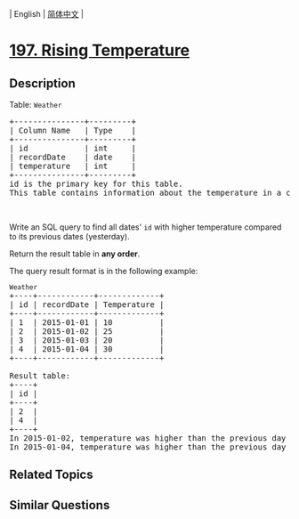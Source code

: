 
| English | [简体中文](README.md) |

# [197. Rising Temperature](https://leetcode-cn.com/problems/rising-temperature/)

## Description

<p>Table: <code>Weather</code></p>

<pre>
+---------------+---------+
| Column Name   | Type    |
+---------------+---------+
| id            | int     |
| recordDate    | date    |
| temperature   | int     |
+---------------+---------+
id is the primary key for this table.
This table contains information about the temperature in a certain day.
</pre>

<p>&nbsp;</p>

<p>Write an SQL query to find all dates&#39; <code>id</code>&nbsp;with higher temperature compared to its previous dates (yesterday).</p>

<p>Return the result table in <strong>any order</strong>.</p>

<p>The query result format is in the following example:</p>

<pre>
<code>Weather</code>
+----+------------+-------------+
| id | recordDate | Temperature |
+----+------------+-------------+
| 1  | 2015-01-01 | 10          |
| 2  | 2015-01-02 | 25          |
| 3  | 2015-01-03 | 20          |
| 4  | 2015-01-04 | 30          |
+----+------------+-------------+

Result table:
+----+
| id |
+----+
| 2  |
| 4  |
+----+
In 2015-01-02, temperature was higher than the previous day (10 -&gt; 25).
In 2015-01-04, temperature was higher than the previous day (30 -&gt; 20).
</pre>


## Related Topics



## Similar Questions


